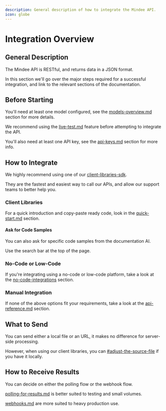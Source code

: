 ```yaml
---
description: General description of how to integrate the Mindee API.
icon: globe
---
```


# Integration Overview

## General Description

The Mindee API is RESTful, and returns data in a JSON format.

In this section we'll go over the major steps required for a successful integration, and link to the relevant sections of the documentation.

## Before Starting

You'll need at least one model configured, see the [models-overview.md](../models/models-overview.md "mention") section for more details.

We recommend using the [live-test.md](../models/live-test.md "mention") feature before attempting to integrate the API.

You'll also need at least one API key, see the [api-keys.md](api-keys.md "mention") section for more info.

## How to Integrate

We highly recommend using one of our [client-libraries-sdk](client-libraries-sdk/ "mention").

They are the fastest and easiest way to call our APIs, and allow our support teams to better help you.

### Client Libraries

For a quick introduction and copy-paste ready code, look in the [quick-start.md](client-libraries-sdk/quick-start.md "mention") section.

#### Ask for Code Samples

You can also ask for specific code samples from the documentation AI.

Use the search bar at the top of the page.

### No-Code or Low-Code

If you're integrating using a no-code or low-code platform, take a look at the [no-code-integrations](no-code-integrations/ "mention") section.

### Manual Integration

If none of the above options fit your requirements, take a look at the [api-reference.md](api-reference.md "mention") section.

## What to Send

You can send either a local file or an URL, it makes no difference for server-side processing.

However, when using our client libraries, you can [#adjust-the-source-file](client-libraries-sdk/load-and-adjust-a-file.md#adjust-the-source-file "mention") if you have it locally.

## How to Receive Results

You can decide on either the polling flow or the webhook flow.

[polling-for-results.md](polling-for-results.md "mention") is better suited to testing and small volumes.

[webhooks.md](webhooks.md "mention") are more suited to heavy production use.

